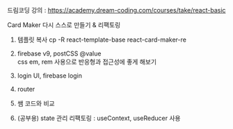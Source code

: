 드림코딩 강의 : https://academy.dream-coding.com/courses/take/react-basic

Card Maker 다시 스스로 만들기 & 리팩토링

1. 템플릿 복사
   cp -R react-template-base react-card-maker-re

2. firebase v9, postCSS @value <br/>
   css em, rem 사용으로 반응형과 접근성에 좋게 해보기

3. login UI, firebase login

4. router

5. 쌤 코드와 비교

6. (공부용) state 관리 리팩토링 : useContext, useReducer 사용

